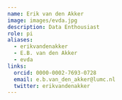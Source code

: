 ```yaml
---
name: Erik van den Akker
image: images/evda.jpg
description: Data Enthousiast
role: pi
aliases:
  - erikvandenakker
  - E.B. van den Akker
  - evda
links:
  orcid: 0000-0002-7693-0728
  email: e.b.van_den_akker@lumc.nl
  twitter: erikvandenakker
---
```

